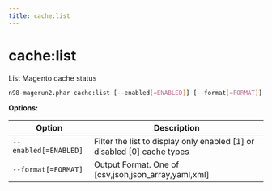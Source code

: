 ```yaml
---
title: cache:list
---
```


# cache:list

List Magento cache status

```sh
n98-magerun2.phar cache:list [--enabled[=ENABLED]] [--format[=FORMAT]]
```

**Options:**

| Option                | Description                                                              |
|-----------------------|--------------------------------------------------------------------------|
| `--enabled[=ENABLED]` | Filter the list to display only enabled [1] or disabled [0] cache types  |
| `--format[=FORMAT]`   | Output Format. One of [csv,json,json_array,yaml,xml]                     |
